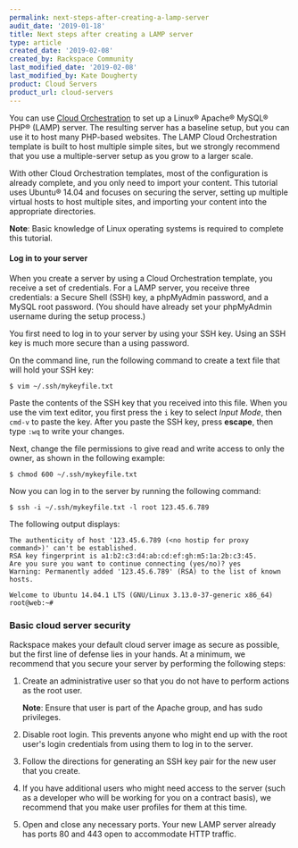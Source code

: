```yaml
---
permalink: next-steps-after-creating-a-lamp-server
audit_date: '2019-01-18'
title: Next steps after creating a LAMP server
type: article
created_date: '2019-02-08'
created_by: Rackspace Community
last_modified_date: '2019-02-08'
last_modified_by: Kate Dougherty
product: Cloud Servers
product_url: cloud-servers
---
```

You can use [Cloud
Orchestration](/support/how-to/quick-set-up-with-rackspace-cloud-orchestration/) to
set up a Linux&reg; Apache&reg; MySQL&reg; PHP&reg; (LAMP) server. The
resulting server has a baseline setup, but you can use it to host many 
PHP-based websites. The LAMP Cloud Orchestration template is built to host
multiple simple sites, but we strongly recommend that you use a 
multiple-server setup as you grow to a larger scale.

With other Cloud Orchestration templates, most of the configuration is already
complete, and you only need to import your content. This tutorial uses
Ubuntu&reg; 14.04 and focuses on securing the server, setting up multiple
virtual hosts to host multiple sites, and importing your content into the
appropriate directories.

**Note**: Basic knowledge of Linux operating systems is required to complete
this tutorial.

#### Log in to your server

When you create a server by using a Cloud Orchestration template, you receive
a set of credentials. For a LAMP server, you receive three credentials: a
Secure Shell (SSH) key, a phpMyAdmin password, and a MySQL root password. (You
should have already set your phpMyAdmin username during the setup process.)

You first need to log in to your server by using your SSH key. Using an SSH
key is much more secure than a using password.

On the command line, run the following command to create a text file that
will hold your SSH key:

    $ vim ~/.ssh/mykeyfile.txt

Paste the contents of the SSH key that you received into this file. When you
use the vim text editor, you first press the `i` key to select _Input Mode_,
then `cmd-v` to paste the key. After you paste the SSH key, press **escape**,
then type `:wq` to write your changes.

Next, change the file permissions to give read and write access to only the
owner, as shown in the following example:

    $ chmod 600 ~/.ssh/mykeyfile.txt

Now you can log in to the server by running the following command:

    $ ssh -i ~/.ssh/mykeyfile.txt -l root 123.45.6.789

The following output displays:

    The authenticity of host '123.45.6.789 (<no hostip for proxy command>)' can't be established.
    RSA key fingerprint is a1:b2:c3:d4:ab:cd:ef:gh:m5:1a:2b:c3:45.
    Are you sure you want to continue connecting (yes/no)? yes
    Warning: Permanently added '123.45.6.789' (RSA) to the list of known hosts.

    Welcome to Ubuntu 14.04.1 LTS (GNU/Linux 3.13.0-37-generic x86_64)
    root@web:~#

### Basic cloud server security

Rackspace makes your default cloud server image as secure as possible, but the
first line of defense lies in your hands. At a minimum, we recommend that you
secure your server by performing the following steps:

1. Create an administrative user so that you do not have to perform actions
   as the root user.

   **Note**: Ensure that user is part of the Apache group, and has sudo
   privileges.

2. Disable root login. This prevents anyone who might end up with the root
   user's login credentials from using them to log in to the server.
3. Follow the directions for generating an SSH key pair for the new user that
   you create.
4. If you have additional users who might need access to the server (such as a
   developer who will be working for you on a contract basis), we recommend
   that you make user profiles for them at this time.
5. Open and close any necessary ports. Your new LAMP server already has ports
   80 and 443 open to accommodate HTTP traffic.
